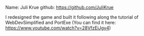 Name: Juli Krue
github: https://github.com/JuliKrue

I redesigned the game and built it following along the tutorial of WebDevSimplified and PortExe (You can find it here: https://www.youtube.com/watch?v=28VfzEiJgy4)

